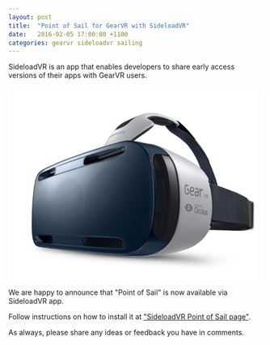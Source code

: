 ```yaml
---
layout: post
title:  "Point of Sail for GearVR with SideloadVR"
date:   2016-02-05 17:00:00 +1100
categories: gearvr sideloadvr sailing
---
```


SideloadVR is an app that enables developers to share early access versions of their apps with GearVR users.

![Sailing Terms](/assets/gearvr.png)

We are happy to announce that "Point of Sail" is now available via SideloadVR app.

Follow instructions on how to install it at ["SideloadVR Point of Sail page"](http://sideloadvr.com/detail.php?id=31).

As always, please share any ideas or feedback you have in comments.